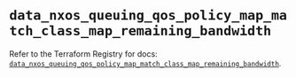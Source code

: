 # `data_nxos_queuing_qos_policy_map_match_class_map_remaining_bandwidth`

Refer to the Terraform Registry for docs: [`data_nxos_queuing_qos_policy_map_match_class_map_remaining_bandwidth`](https://registry.terraform.io/providers/ciscodevnet/nxos/0.5.10/docs/data-sources/queuing_qos_policy_map_match_class_map_remaining_bandwidth).

